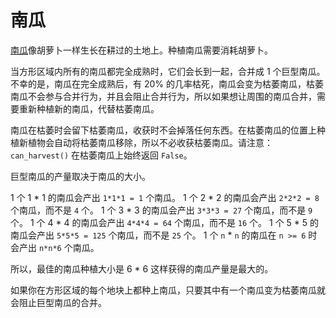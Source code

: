 # 南瓜
[南瓜](objects/pumpkin)像胡萝卜一样生长在耕过的土地上。种植南瓜需要消耗胡萝卜。

当方形区域内所有的南瓜都完全成熟时，它们会长到一起，合并成 1 个巨型南瓜。不幸的是，南瓜在完全成熟后，有 20% 的几率枯死，南瓜会变为枯萎南瓜，枯萎南瓜不会参与合并行为，并且会阻止合并行为，所以如果想让周围的南瓜合并，需要重新种植新的南瓜，代替枯萎南瓜。

南瓜在枯萎时会留下枯萎南瓜，收获时不会掉落任何东西。在枯萎南瓜的位置上种植新植物会自动将枯萎南瓜移除，所以不必收获枯萎南瓜。请注意： `can_harvest()` 在枯萎南瓜上始终返回 `False`。

巨型南瓜的产量取决于南瓜的大小。

1 个 1 * 1 的南瓜会产出 `1*1*1 = 1` 个南瓜。
1 个 2 * 2 的南瓜会产出 `2*2*2 = 8` 个南瓜，而不是 `4` 个。
1 个 3 * 3 的南瓜会产出 `3*3*3 = 27` 个南瓜，而不是 `9` 个。
1 个 4 * 4 的南瓜会产出 `4*4*4 = 64` 个南瓜，而不是 `16` 个。
1 个 5 * 5 的南瓜会产出 `5*5*5 = 125` 个南瓜，而不是 `25` 个。
1 个 `n` * `n` 的南瓜在 `n >= 6` 时会产出 `n*n*6` 个南瓜。

所以，最佳的南瓜种植大小是 6 * 6 这样获得的南瓜产量是最大的。

如果你在方形区域的每个地块上都种上南瓜，只要其中有一个南瓜变为枯萎南瓜就会阻止巨型南瓜的合并。

